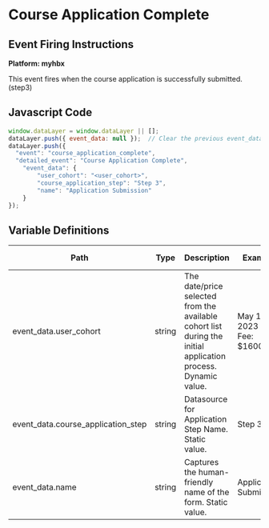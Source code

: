 # Course Application Complete

### 

## Event Firing Instructions

<p><strong>Platform: myhbx</strong></p>
<p>This event fires when the course application is successfully submitted. (step3)</p>


## Javascript Code
```js
window.dataLayer = window.dataLayer || [];
dataLayer.push({ event_data: null });  // Clear the previous event_data object.
dataLayer.push({
  "event": "course_application_complete",
  "detailed_event": "Course Application Complete",
    "event_data": {
        "user_cohort": "<user_cohort>",
        "course_application_step": "Step 3",
        "name": "Application Submission"
    }
});
```

## Variable Definitions

|Path|Type|Description|Example|Pattern|Min Length|Max Length|Minimum|Maximum|Multiple Of|
| --- | --- | --- | --- | --- | --- | --- | --- | --- | --- |
|event_data.user_cohort|string|The date\/price selected from the available cohort list during the initial application process. Dynamic value. |May 10, 2023 - Fee: $1600|||||||
|event_data.course_application_step|string|Datasource for Application Step Name. Static value.| Step 3|||||||
|event_data.name|string|Captures the human-friendly name of the form. Static value.|Application Submission|||||||

